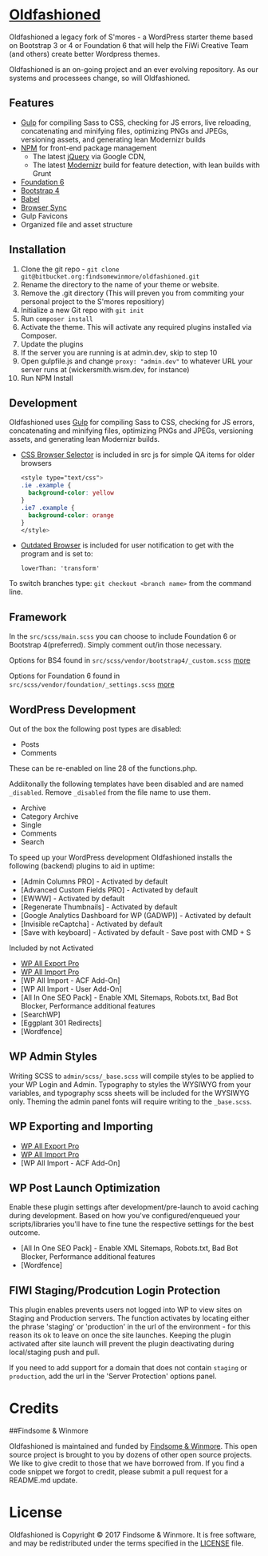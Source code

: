 # [Oldfashioned](https://bitbucket.org/findsomewinmore/oldfashioned/overview)

Oldfashioned a legacy fork of S'mores - a WordPress starter theme based on Bootstrap 3 or 4 or Foundation 6 that will help the FiWi Creative Team (and others) create better Wordpress themes.

Oldfashioned is an on-going project and an ever evolving repository. As our systems and processees change, so will Oldfashioned.

## Features

* [Gulp](http://gulpjs.com) for compiling Sass to CSS, checking for JS errors, live reloading, concatenating and minifying files, optimizing PNGs and JPEGs, versioning assets, and generating lean Modernizr builds
* [NPM](http://npmjs.com/) for front-end package management
  * The latest [jQuery](http://jquery.com/) via Google CDN,
  * The latest [Modernizr](http://modernizr.com/) build for feature detection, with lean builds with Grunt
* [Foundation 6](http://foundation.zurb.com)
* [Bootstrap 4](https://v4-alpha.getbootstrap.com/)
* [Babel](http://babeljs.io)
* [Browser Sync](https://www.browsersync.io/)
* Gulp Favicons
* Organized file and asset structure

## Installation

1. Clone the git repo - `git clone git@bitbucket.org:findsomewinmore/oldfashioned.git`
2. Rename the directory to the name of your theme or website.
3. Remove the .git directory (This will preven you from commiting your personal project to the S'mores repositiory)
4. Initialize a new Git repo with `git init`
5. Run `composer install`
6. Activate the theme. This will activate any required plugins installed via Composer.
7. Update the plugins
8. If the server you are running is at admin.dev, skip to step 10
9. Open gulpfile.js and change `proxy: "admin.dev"` to whatever URL your server runs at (wickersmith.wism.dev, for instance)
10. Run NPM Install

## Development

Oldfashioned uses [Gulp](http://gulpjs.com/) for compiling Sass to CSS, checking for JS errors, concatenating and minifying files, optimizing PNGs and JPEGs, versioning assets, and generating lean Modernizr builds.

* [CSS Browser Selector](http://rafael.adm.br/css_browser_selector) is included in src js for simple QA items for older browsers
    ```css
    <style type="text/css">
    .ie .example {
      background-color: yellow
    }
    .ie7 .example {
      background-color: orange
    }
    </style>
    ```

* [Outdated Browser](http://outdatedbrowser.com/en) is included for user notification to get with the program and is set to:

    `lowerThan: 'transform'`

To switch branches type: `git checkout <branch name>` from the command line.

## Framework

In the `src/scss/main.scss` you can choose to include Foundation 6 or Bootstrap 4(preferred). Simply comment out/in those necessary.

Options for BS4 found in `src/scss/vendor/bootstrap4/_custom.scss` [more](https://v4-alpha.getbootstrap.com/getting-started/options/)

Options for Foundation 6 found in `src/scss/vendor/foundation/_settings.scss` [more](http://foundation.zurb.com/sites/docs/installation.html)

## WordPress Development

Out of the box the following post types are disabled:

* Posts
* Comments

These can be re-enabled on line 28 of the functions.php.

Addiitonally the following templates have been disabled and are named `_disabled`. Remove `_disabled` from the file name to use them.

* Archive
* Category Archive
* Single
* Comments
* Search

To speed up your WordPress development Oldfashioned installs the following (backend) plugins to aid in uptime:

* [Admin Columns PRO] - Activated by default
* [Advanced Custom Fields PRO] - Activated by default
* [EWWW] - Activated by default
* [Regenerate Thumbnails] - Activated by default
* [Google Analytics Dashboard for WP (GADWP)] - Activated by default
* [Invisible reCaptcha] - Activated by default
* [Save with keyboard]  - Activated by default - Save post with CMD + S

Included by not Activated

* [WP All Export Pro](http://www.wpallimport.com/documentation/)
* [WP All Import Pro](http://www.wpallimport.com/documentation/)
* [WP All Import - ACF Add-On]
* [WP All Import - User Add-On]
* [All In One SEO Pack] - Enable XML Sitemaps, Robots.txt, Bad Bot Blocker, Performance additional features
* [SearchWP]
* [Eggplant 301 Redirects]
* [Wordfence]

## WP Admin Styles

Writing SCSS to `admin/scss/_base.scss` will compile styles to be applied to your WP Login and Admin. Typography to styles the WYSIWYG from your variables, and typography scss sheets will be included for the WYSIWYG only. Theming the admin panel fonts will require writing to the `_base.scss`.

## WP Exporting and Importing

* [WP All Export Pro](http://www.wpallimport.com/documentation/)
* [WP All Import Pro](http://www.wpallimport.com/documentation/)
* [WP All Import - ACF Add-On]

## WP Post Launch Optimization

Enable these plugin settings after development/pre-launch to avoid caching during development. Based on how you've configured/enqueued your scripts/libraries you'll have to fine tune the respective settings for the best outcome.

* [All In One SEO Pack] - Enable XML Sitemaps, Robots.txt, Bad Bot Blocker, Performance additional features
* [Wordfence]

## FIWI Staging/Prodcution Login Protection

This plugin enables prevents users not logged into WP to view sites on Staging and Production servers. The function activates by locating either the phrase 'staging' or 'production' in the url of the environment - for this reason its ok to leave on once the site launches. Keeping the plugin activated after site launch will prevent the plugin deactivating during local/staging push and pull.

If you need to add support for a domain that does not contain `staging` or `production`, add the url in the 'Server Protection' options panel.

# Credits

##Findsome & Winmore

Oldfashioned is maintained and funded by [Findsome & Winmore](http://findsomewinmore.com). This open source project is brought to you by dozens of other open source projects. We like to give credit to those that we have borrowed from. If you find a code snippet we forgot to credit, please submit a pull request for a README.md update.

# License

Oldfashioned is Copyright © 2017 Findsome & Winmore. It is free software, and may be redistributed under the terms specified in the [LICENSE](LICENSE.md) file.
